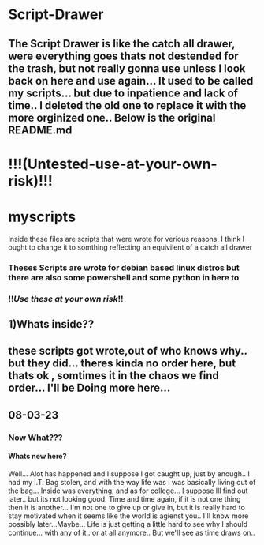 # Script-Drawer
The Script Drawer is like the catch all drawer, were everything goes thats not destended for the trash, but not really gonna use unless I look back on here and use again... 
It used to be called my scripts... but due to inpatience and lack of time.. I deleted the old one to replace it with the more orginized one..
Below is the original README.md
-------------------------------------
# !!!(Untested-use-at-your-own-risk)!!!
# myscripts
Inside these files are scripts that were wrote for verious reasons, 
I think I ought to change it to somthing reflecting an equivilent of a catch all drawer

### Theses Scripts are wrote for debian based linux distros but there are also some powershell and some python in here to

### !!*Use these at your own risk*!!

## 1)Whats inside??
these scripts got wrote,out of who knows why.. but they did...
theres kinda no order here, but thats ok , somtimes it in the chaos we find order...
I'll be Doing more here...
------------------------------------
## 08-03-23
### Now What???
#### Whats new here?
Well... Alot has happened and I suppose I got caught up, just by enough..
I had my I.T. Bag stolen, and with the way life was I was basically living out of the bag... Inside was everything, and as for college... I suppose Ill find out later.. but its not looking good.
Time and time again, if it is not one thing then it is another... I'm not one to give up or give in, but it is really hard to stay motivated when it seems like the world is agienst you.. 
I'll know more possibly later...Maybe...
Life is just getting a little hard to see why I should continue... with any of it.. or at all anymore.. 
But we'll see as time draws on.. 
